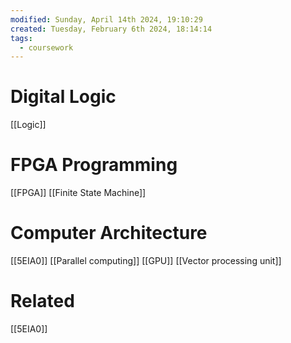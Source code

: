 ```yaml
---
modified: Sunday, April 14th 2024, 19:10:29
created: Tuesday, February 6th 2024, 18:14:14
tags:
  - coursework
---
```

# Digital Logic
[[Logic]]
# FPGA Programming
[[FPGA]]
[[Finite State Machine]]

# Computer Architecture
[[5EIA0]]
[[Parallel computing]]
[[GPU]]
[[Vector processing unit]]
# Related
[[5EIA0]]
